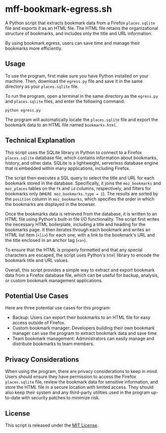 # mff-bookmark-egress.sh

A Python script that extracts bookmark data from a Firefox `places.sqlite` file and exports it as an HTML file. The HTML file retains the organizational structure of bookmarks, and includes only the title and URL information.

By using bookmark.egress, users can save time and manage their bookmarks more efficiently.

## Usage

To use the program, first make sure you have Python installed on your machine. Then, download the `egress.py` file and save it in the same directory as your `places.sqlite` file.

To run the program, open a terminal in the same directory as the `egress.py` and `places.sqlite` files, and enter the following command:

`python egress.py`


The program will automatically locate the `places.sqlite` file and export the bookmark data to an HTML file named `bookmarks.html`.

## Technical Explanation

This script uses the SQLite library in Python to connect to a Firefox `places.sqlite` database file, which contains information about bookmarks, history, and other data. SQLite is a lightweight, serverless database engine that is embedded within many applications, including Firefox.

The script then executes a SQL query to select the title and URL for each bookmark stored in the database. Specifically, it joins the `moz_bookmarks` and `moz_places` tables on the `fk` and `id` columns, respectively, and filters for bookmarks only (`WHERE moz_bookmarks.type = 1`). The results are sorted by the `position` column in `moz_bookmarks`, which specifies the order in which the bookmarks are displayed in the browser.

Once the bookmarks data is retrieved from the database, it is written to an HTML file using Python's built-in file I/O functionality. The script first writes the necessary HTML boilerplate, including a title and heading for the bookmarks page. It then iterates through each bookmark and writes an HTML list item (`<li>`) for each one, with a link to the bookmark's URL and the title enclosed in an anchor tag (`<a>`).

To ensure that the HTML is properly formatted and that any special characters are escaped, the script uses Python's `html` library to encode the bookmark title and URL values.

Overall, this script provides a simple way to extract and export bookmark data from a Firefox database file, which can be useful for backup, analysis, or custom bookmark management applications.

## Potential Use Cases

Here are three potential use cases for this program:

* Backup: Users can export their bookmarks to an HTML file for easy access outside of Firefox.
* Custom bookmark manager: Developers building their own bookmark manager can use the program to extract bookmark data and save time.
* Team bookmark management: Administrators can easily manage and distribute bookmarks to team members.

## Privacy Considerations

When using the program, there are privacy considerations to keep in mind. Users should ensure they have permission to access the Firefox `places.sqlite` file, review the bookmark data for sensitive information, and store the HTML file in a secure location with limited access. They should also keep their system and any third-party utilities used in the program up-to-date with security patches to minimize risk.

## License

This script is released under the [MIT License](LICENSE).
